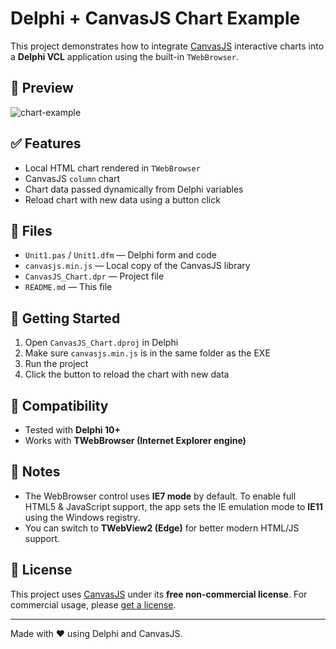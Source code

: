 # Delphi + CanvasJS Chart Example

This project demonstrates how to integrate [CanvasJS](https://canvasjs.com/) interactive charts into a **Delphi VCL** application using the built-in `TWebBrowser`.

## 📸 Preview

![chart-example](https://i.ibb.co/nNCSrQRq/chart.png)

## ✅ Features

- Local HTML chart rendered in `TWebBrowser`
- CanvasJS `column` chart
- Chart data passed dynamically from Delphi variables
- Reload chart with new data using a button click

## 📁 Files

- `Unit1.pas` / `Unit1.dfm` — Delphi form and code
- `canvasjs.min.js` — Local copy of the CanvasJS library
- `CanvasJS_Chart.dpr` — Project file
- `README.md` — This file

## 🚀 Getting Started

1. Open `CanvasJS_Chart.dproj` in Delphi
2. Make sure `canvasjs.min.js` is in the same folder as the EXE
3. Run the project
4. Click the button to reload the chart with new data

## 🧩 Compatibility

- Tested with **Delphi 10+**
- Works with **TWebBrowser (Internet Explorer engine)**

## 📌 Notes

- The WebBrowser control uses **IE7 mode** by default. To enable full HTML5 & JavaScript support, the app sets the IE emulation mode to **IE11** using the Windows registry.
- You can switch to **TWebView2 (Edge)** for better modern HTML/JS support.

## 📜 License

This project uses [CanvasJS](https://canvasjs.com/) under its **free non-commercial license**. For commercial usage, please [get a license](https://canvasjs.com/license/).

---

Made with ❤️ using Delphi and CanvasJS.
